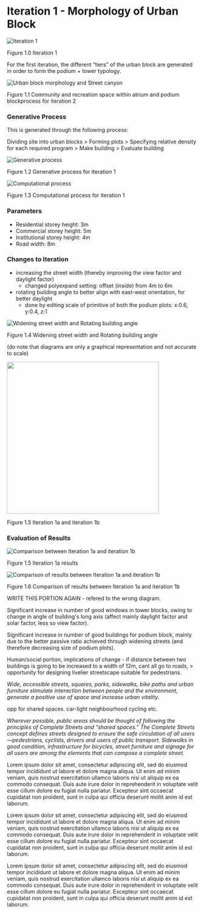 # Iteration 1 - Morphology of Urban Block

![Iteration 1](imgs/h11site2.PNG)

Figure 1.0 Iteration 1

For the first iteration, the different “tiers” of the urban block are generated in order to form the podium + tower typology.

![Urban block morphology and Street canyon](imgs/01streetcanyon.jpg)

Figure 1.1 Community and recreation space within atrium and podium blockprocess for iteration 2


### Generative Process

This is generated through the following process:

Dividing site into urban blocks > Forming plots > Specifying relative density for each required program > Make building > Evaluate building

![Generative process](imgs/01generativeprocess.PNG)

Figure 1.2 Generative process for iteration 1

![Computational process](imgs/01computationallogic1.png)

Figure 1.3 Computational process for iteration 1

### Parameters

* Residential storey height: 3m
* Commercial storey height: 5m
* Institutional storey height: 4m
* Road width: 8m

### Changes to Iteration 

* increasing the street width (thereby improving the view factor and daylight factor)
     * changed polyexpand setting: offset (inside) from 4m to 6m
* rotating building angle to better align with east-west orientation, for better daylight
     * done by editing scale of primitive of both the podium plots: x:0.6, y:0.4, z:1
      
![Widening street width and Rotating building angle](imgs/01stwidthanglerotate.jpg)

Figure 1.4 Widening street width and Rotating building angle

(do note that diagrams are only a graphical representation and not accurate to scale)

<img src="imgs/hit11.png" width = "400"> 

Figure 1.5 Iteration 1a and iteration 1b

### Evaluation of Results

![Comparison between Iteration 1a and iteration 1b](imgs/hi11.png)

Figure 1.5 Iteration 1a results

![Comparison of results between Iteration 1a and iteration 1b](imgs/hc11.png)

Figure 1.6 Comparison of results between Iteration 1a and iteration 1b

WRITE THIS PORTION AGAIN - refered to the wrong diagram.

Significant increase in number of good windows in tower blocks, owing to change in angle of building's long axis (affect mainly daylight factor and solar factor, less so view factor).

Significant increase in number of good buildings for podium block, mainly due to the better passive ratio achieved through widening streets (and therefore decreasing size of podium plots).



Human/social portion, implications of change - 
if distance between two buildings is going to be increased to a width of 12m, cant all go to roads, > opportunity for designing livelier streetscape suitable for pedestrians.


*Wide, accessible streets, squares, parks, sidewalks, bike paths and urban furniture stimulate interaction between people and the environment, generate a positive use of space and increase urban vitality.*

opp for shared spaces. car-light neighbourhood cycling etc.

*Wherever possible, public areas should be thought of following the principles of Complete Streets and “shared spaces.” The Complete Streets concept defines streets designed to ensure the safe circulation of all users—pedestrians, cyclists, drivers and users of public transport. Sidewalks in good condition, infrastructure for bicycles, street furniture and signage for all users are among the elements that can compose a complete street.*




Lorem ipsum dolor sit amet, consectetur adipiscing elit, sed do eiusmod tempor incididunt ut labore et dolore magna aliqua. Ut enim ad minim veniam, quis nostrud exercitation ullamco laboris nisi ut aliquip ex ea commodo consequat. Duis aute irure dolor in reprehenderit in voluptate velit esse cillum dolore eu fugiat nulla pariatur. Excepteur sint occaecat cupidatat non proident, sunt in culpa qui officia deserunt mollit anim id est laborum.

Lorem ipsum dolor sit amet, consectetur adipiscing elit, sed do eiusmod tempor incididunt ut labore et dolore magna aliqua. Ut enim ad minim veniam, quis nostrud exercitation ullamco laboris nisi ut aliquip ex ea commodo consequat. Duis aute irure dolor in reprehenderit in voluptate velit esse cillum dolore eu fugiat nulla pariatur. Excepteur sint occaecat cupidatat non proident, sunt in culpa qui officia deserunt mollit anim id est laborum.

Lorem ipsum dolor sit amet, consectetur adipiscing elit, sed do eiusmod tempor incididunt ut labore et dolore magna aliqua. Ut enim ad minim veniam, quis nostrud exercitation ullamco laboris nisi ut aliquip ex ea commodo consequat. Duis aute irure dolor in reprehenderit in voluptate velit esse cillum dolore eu fugiat nulla pariatur. Excepteur sint occaecat cupidatat non proident, sunt in culpa qui officia deserunt mollit anim id est laborum.



